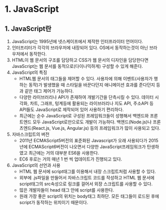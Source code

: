 # 1. JavaScript
## 1. JavaScript란
1. JavaScript는 1995년에 넷스케이프에서 제작한 인터프라이터 언어이다.
2. 인터프리터가 각각의 브라우저에 내장되어 있다. OS에서 동작하는것이 아닌 브라우저에서 동작한다.
3. HTML이 웹 문서의 구조를 담당하고 CSS가 웹 문서의 디자인을 담당한다면 JavaScript는 웹 문서를 동적으로(다이나믹하게) 구성할 수 있게 해준다.
4. JavaScript의 특징
    - HTML웹 문서의 태그들을 제어할 수 있다. 사용자에 의해 이벤트(사용자가 행하는 동작)가 발생했을 때 스타일을 바꾼다던지 애니메이션 효과를 준다던지 등과 같은 태그 제어가 가능하다. 
    - 다양한 라이브러리나 API가 존재하여 개발기간을 단측시킬 수 있다. 데이터 시각화, 차트, 그래프, 텅계등에 활용되는 라이브러리나 지도 API, 주소API 등 API들도 JavaScript로 제작되어 있어 사용하기 편리하다.
    - 최근에는 순수 JavaScript로 구성된 프레임워크들이 성행해서 백엔드와 프론트엔드 모두 JavaScript로만으로도 개발이 가능하다. 백엔드(Node.js)나 프론츠엔드(React.js, Vue.js, Angular.js) 등의 프레임워크가 많이 사용되고 있다.
5. 자바스크립트의 버전
    - 2011년 ECMAScript5버전의 표준화된 Javascript가 오래 사용되다가 2015년에 ECMAScript6버전이 나오면서 다양한 JavaScript프레임워크가 탄생하였고 최근에는 거의 대부분 ES6을 사용한다.
    - EC6 후로는 거의 매년 1 번 씩 업데이트가 진행되고 있다.
6. JavaScript의 선언과 사용
    - HTML 웹 문서에 script태그를 이용해서 내장 스크립트처럼 사용할 수 있다.
    - 외부에 .js파일을 만들어서 자바스크립트 코드를 작성하고 HTML 웹 문서에 script태그의 src속성으로 링크를 걸어서 외장 스크립트를 사용할 수 있다.
    - 많은 개발자들이 head 태그 안에 script를 사용한다.
    - 원래 가장 좋은 script의 위치는 body태그 최하단. 모든 태그들이 로드된 후에 script가 동작하는 위치이기 때문이다.